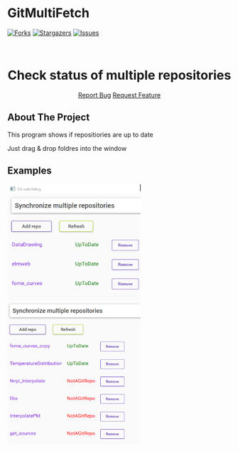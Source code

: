 # GitMultiFetch
 
 <!-- PROJECT SHIELDS -->
<!--
*** I'm using markdown "reference style" links for readability.
*** Reference links are enclosed in brackets [ ] instead of parentheses ( ).
*** See the bottom of this document for the declaration of the reference variables
*** for contributors-url, forks-url, etc. This is an optional, concise syntax you may use.
*** https://www.markdownguide.org/basic-syntax/#reference-style-links
-->

[![Forks][forks-shield]][forks-url]
[![Stargazers][stars-shield]][stars-url]
[![Issues][issues-shield]][issues-url]

<br />
<div align="center">
  <h1 align="center">Check status of multiple repositories</h1>
    <p align="center">
    <a href="https://github.com/Altair200333/GitMultiFetch/issues">Report Bug</a>
    <a href="https://github.com/Altair200333/GitMultiFetch/issues">Request Feature</a>
  </p>
</div>


<!-- ABOUT THE PROJECT -->
## About The Project

This program shows if repositiories are up to date

Just drag & drop foldres into the window

## Examples

<img src='imgs/img1.png' width='300'><nobr>
<br>
<img src='imgs/img2.png' width='300'>


<!-- MARKDOWN LINKS & IMAGES -->
<!-- https://www.markdownguide.org/basic-syntax/#reference-style-links -->
[contributors-shield]: https://img.shields.io/github/contributors/Altair200333/GitMultiFetch?style=for-the-badge
[contributors-url]: https://github.com/Altair200333/GitMultiFetch/graphs/contributors
[forks-shield]: http://img.shields.io/github/forks/Altair200333/GitMultiFetch?style=for-the-badge
[forks-url]: http://github.com/Altair200333/GitMultiFetch/network/members
[stars-shield]: https://img.shields.io/github/stars/Altair200333/GitMultiFetch?style=for-the-badge
[stars-url]: https://github.com/Altair200333/GitMultiFetch/stargazers
[issues-shield]: https://img.shields.io/github/issues/Altair200333/GitMultiFetch?style=for-the-badge
[issues-url]: https://github.com/Altair200333/GitMultiFetch/issues
[product-screenshot]: images/screenshot.png